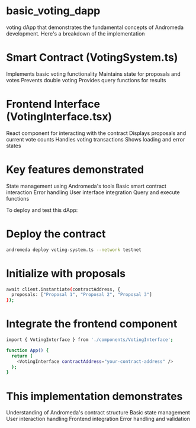 # basic_voting_dapp
voting dApp that demonstrates the fundamental concepts of Andromeda development. Here's a breakdown of the implementation

# Smart Contract (VotingSystem.ts)
Implements basic voting functionality
Maintains state for proposals and votes
Prevents double voting
Provides query functions for results

# Frontend Interface (VotingInterface.tsx)
React component for interacting with the contract
Displays proposals and current vote counts
Handles voting transactions
Shows loading and error states

# Key features demonstrated
State management using Andromeda's tools
Basic smart contract interaction
Error handling
User interface integration
Query and execute functions

To deploy and test this dApp:

# Deploy the contract
```bash
andromeda deploy voting-system.ts --network testnet
```

# Initialize with proposals
```bash
await client.instantiate(contractAddress, {
  proposals: ["Proposal 1", "Proposal 2", "Proposal 3"]
});
```

# Integrate the frontend component
```bash
import { VotingInterface } from './components/VotingInterface';

function App() {
  return (
    <VotingInterface contractAddress="your-contract-address" />
  );
}
```

# This implementation demonstrates
Understanding of Andromeda's contract structure
Basic state management
User interaction handling
Frontend integration
Error handling and validation
